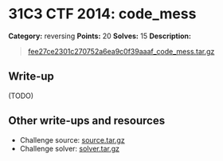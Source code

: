 # 31C3 CTF 2014: code_mess

**Category:** reversing
**Points:** 20
**Solves:** 15
**Description:**

> [fee27ce2301c270752a6ea9c0f39aaaf_code_mess.tar.gz](fee27ce2301c270752a6ea9c0f39aaaf_code_mess.tar.gz)

## Write-up

(TODO)

## Other write-ups and resources

* Challenge source: [source.tar.gz](source.tar.gz)
* Challenge solver: [solver.tar.gz](solver.tar.gz)
